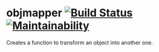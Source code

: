 # objmapper [![Build Status](https://travis-ci.org/dmarchena/objmapper.svg?branch=master)](https://travis-ci.org/dmarchena/objmapper) [![Maintainability](https://api.codeclimate.com/v1/badges/64e4b3f27ae478d24a81/maintainability)](https://codeclimate.com/github/dmarchena/objmapper/maintainability)
Creates a function to transform an object into another one.
